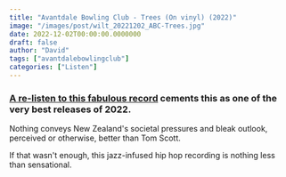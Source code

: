 ```yaml
---
title: "Avantdale Bowling Club - Trees (On vinyl) (2022)"
image: "/images/post/wilt_20221202_ABC-Trees.jpg"
date: 2022-12-02T00:00:00.0000000
draft: false
author: "David"
tags: ["avantdalebowlingclub"]
categories: ["Listen"]
---
```

### [A re-listen to this fabulous record](http://www.shutupandlisten.co.nz/what-im-listening-too/2022/10/9/avantdale-bowling-club-trees-2022) cements this as one of the very best releases of 2022.

 Nothing conveys New Zealand's societal pressures and bleak outlook, perceived or otherwise, better than Tom Scott.

 If that wasn't enough, this jazz-infused hip hop recording is nothing less than sensational.